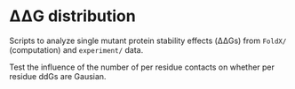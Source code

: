 # ΔΔG distribution
Scripts to analyze single mutant protein stability effects (ΔΔGs) from `FoldX/` (computation) and `experiment/` data.

Test the influence of the number of per residue contacts on whether per residue ddGs are Gausian. 

